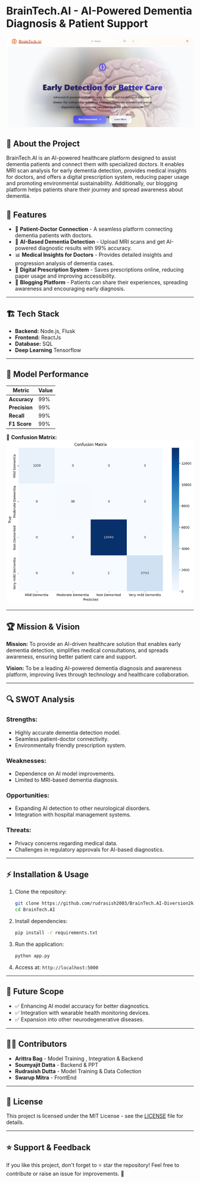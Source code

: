 # BrainTech.AI - AI-Powered Dementia Diagnosis & Patient Support

![BrainTech.AI Banner](./Screenshot.png)

## 🚀 About the Project
BrainTech.AI is an AI-powered healthcare platform designed to assist dementia patients and connect them with specialized doctors. It enables MRI scan analysis for early dementia detection, provides medical insights for doctors, and offers a digital prescription system, reducing paper usage and promoting environmental sustainability. Additionally, our blogging platform helps patients share their journey and spread awareness about dementia.

## 📌 Features
- 🏥 **Patient-Doctor Connection** - A seamless platform connecting dementia patients with doctors.
- 🧠 **AI-Based Dementia Detection** - Upload MRI scans and get AI-powered diagnostic results with 99% accuracy.
- 📊 **Medical Insights for Doctors** - Provides detailed insights and progression analysis of dementia cases.
- 📝 **Digital Prescription System** - Saves prescriptions online, reducing paper usage and improving accessibility.
- 📖 **Blogging Platform** - Patients can share their experiences, spreading awareness and encouraging early diagnosis.

---
## 🏗️ Tech Stack
- **Backend:** Node.js, Flusk
- **Frontend:** ReactJs
- **Database:** SQL
- **Deep Learning** Tensorflow

---
## 🎯 Model Performance

| Metric        | Value  |
|--------------|--------|
| **Accuracy**  | 99%   |
| **Precision** | 99%   |
| **Recall**    | 99%   |
| **F1 Score**  | 99%   |

📌 **Confusion Matrix:**
![Confusion Matrix](./unnamed.png)

 

---
## 🏆 Mission & Vision
**Mission:** To provide an AI-driven healthcare solution that enables early dementia detection, simplifies medical consultations, and spreads awareness, ensuring better patient care and support.

**Vision:** To be a leading AI-powered dementia diagnosis and awareness platform, improving lives through technology and healthcare collaboration.

---
## 🔍 SWOT Analysis
### **Strengths:**
- Highly accurate dementia detection model.
- Seamless patient-doctor connectivity.
- Environmentally friendly prescription system.

### **Weaknesses:**
- Dependence on AI model improvements.
- Limited to MRI-based dementia diagnosis.

### **Opportunities:**
- Expanding AI detection to other neurological disorders.
- Integration with hospital management systems.

### **Threats:**
- Privacy concerns regarding medical data.
- Challenges in regulatory approvals for AI-based diagnostics.

---
## ⚡ Installation & Usage
1. Clone the repository:
   ```sh
   git clone https://github.com/rudrasish2003/BrainTech.AI-Diversion2k25.git
   cd BrainTech.AI
   ```
2. Install dependencies:
   ```sh
   pip install -r requirements.txt
   ```
3. Run the application:
   ```sh
   python app.py
   ```
4. Access at: `http://localhost:5000`

---
## 📌 Future Scope
- ✅ Enhancing AI model accuracy for better diagnostics.
- ✅ Integration with wearable health monitoring devices.
- ✅ Expansion into other neurodegenerative diseases.

---
## 👨‍💻 Contributors
- **Arittra Bag** - Model Training , Integration & Backend
- **Soumyajit Datta** - Backend & PPT
- **Rudrasish Dutta** - Model Training & Data Collection
- **Swarup Mitra** - FrontEnd

---
## 📜 License
This project is licensed under the MIT License - see the [LICENSE](LICENSE) file for details.

---
## ⭐ Support & Feedback
If you like this project, don't forget to ⭐ star the repository! Feel free to contribute or raise an issue for improvements. 🚀

